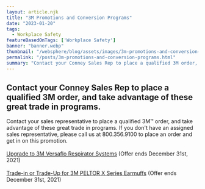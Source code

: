 ```yaml
---
layout: article.njk
title: "3M Promotions and Conversion Programs"
date: "2023-01-20"
tags:
  - Workplace Safety
featureBasedOnTags: ['Workplace Safety']
banner: "banner.webp"
thumbnail: "/websphere/blog/assets/images/3m-promotions-and-conversion-programs.webp"
permalink: "/posts/3m-promotions-and-conversion-programs.html"
summary: "Contact your Conney Sales Rep to place a qualified 3M order, and take advantage of these great trade in programs."
---
```


<h2 class="intro">Contact your Conney Sales Rep to place a qualified 3M order, and take advantage of these great trade in programs.</h2>
Contact your sales representative to place a qualified 3M&trade; order, and take advantage of these great trade in programs. If you don't have an assigned sales representative, please call us at 800.356.9100 to place an order and get in on this promotion.
<br><br>
<a href="https://www.conney.com/websphere/ResourcesTabs/Brand%20Landing%20Pages/3M/Trade-In/Versaflo%20Flyer%202020.pdf" target="_blank">Upgrade to 3M Versaflo Respirator Systems</a> (Offer ends December 31st, 2021)
<br><br>
<a href="https://www.conney.com/websphere/ResourcesTabs/Brand%20Landing%20Pages/3M/Trade-In/3M%20PSD%20HEFH%202698%20Hearing%20Protection%20Trade-In.pdf" target="_blank">Trade-in or Trade-Up for 3M PELTOR X Series Earmuffs</a> (Offer ends December 31st, 2021)
